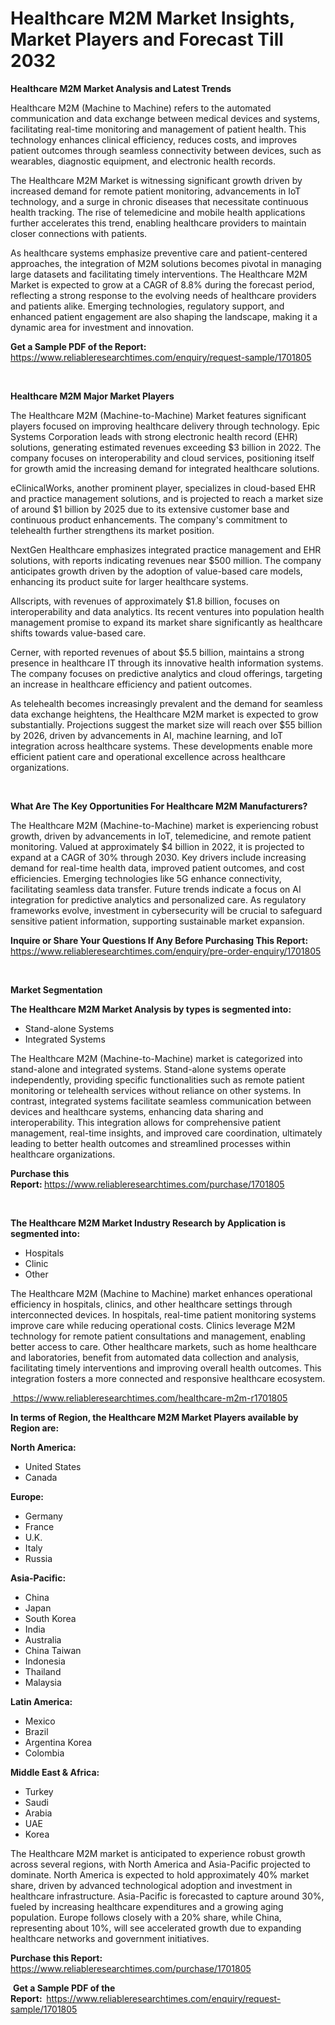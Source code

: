 <p><h1>Healthcare M2M Market Insights, Market Players and Forecast Till 2032</h1></p><p><strong>Healthcare M2M Market Analysis and Latest Trends</strong></p>
<p><p>Healthcare M2M (Machine to Machine) refers to the automated communication and data exchange between medical devices and systems, facilitating real-time monitoring and management of patient health. This technology enhances clinical efficiency, reduces costs, and improves patient outcomes through seamless connectivity between devices, such as wearables, diagnostic equipment, and electronic health records.</p><p>The Healthcare M2M Market is witnessing significant growth driven by increased demand for remote patient monitoring, advancements in IoT technology, and a surge in chronic diseases that necessitate continuous health tracking. The rise of telemedicine and mobile health applications further accelerates this trend, enabling healthcare providers to maintain closer connections with patients. </p><p>As healthcare systems emphasize preventive care and patient-centered approaches, the integration of M2M solutions becomes pivotal in managing large datasets and facilitating timely interventions. The Healthcare M2M Market is expected to grow at a CAGR of 8.8% during the forecast period, reflecting a strong response to the evolving needs of healthcare providers and patients alike. Emerging technologies, regulatory support, and enhanced patient engagement are also shaping the landscape, making it a dynamic area for investment and innovation.</p></p>
<p><strong>Get a Sample PDF of the Report:&nbsp;</strong> <a href="https://www.reliableresearchtimes.com/enquiry/request-sample/1701805?utm_campaign=3631&utm_medium=2&utm_source=Github&utm_content=ia&utm_term=16042025&utm_id=healthcare-m2m">https://www.reliableresearchtimes.com/enquiry/request-sample/1701805</a></p>
<p>&nbsp;</p>
<p><strong>Healthcare M2M Major Market Players</strong></p>
<p><p>The Healthcare M2M (Machine-to-Machine) Market features significant players focused on improving healthcare delivery through technology. Epic Systems Corporation leads with strong electronic health record (EHR) solutions, generating estimated revenues exceeding $3 billion in 2022. The company focuses on interoperability and cloud services, positioning itself for growth amid the increasing demand for integrated healthcare solutions.</p><p>eClinicalWorks, another prominent player, specializes in cloud-based EHR and practice management solutions, and is projected to reach a market size of around $1 billion by 2025 due to its extensive customer base and continuous product enhancements. The company's commitment to telehealth further strengthens its market position.</p><p>NextGen Healthcare emphasizes integrated practice management and EHR solutions, with reports indicating revenues near $500 million. The company anticipates growth driven by the adoption of value-based care models, enhancing its product suite for larger healthcare systems.</p><p>Allscripts, with revenues of approximately $1.8 billion, focuses on interoperability and data analytics. Its recent ventures into population health management promise to expand its market share significantly as healthcare shifts towards value-based care.</p><p>Cerner, with reported revenues of about $5.5 billion, maintains a strong presence in healthcare IT through its innovative health information systems. The company focuses on predictive analytics and cloud offerings, targeting an increase in healthcare efficiency and patient outcomes.</p><p>As telehealth becomes increasingly prevalent and the demand for seamless data exchange heightens, the Healthcare M2M market is expected to grow substantially. Projections suggest the market size will reach over $55 billion by 2026, driven by advancements in AI, machine learning, and IoT integration across healthcare systems. These developments enable more efficient patient care and operational excellence across healthcare organizations.</p></p>
<p>&nbsp;</p>
<p><strong>What Are The Key Opportunities For Healthcare M2M Manufacturers?</strong></p>
<p><p>The Healthcare M2M (Machine-to-Machine) market is experiencing robust growth, driven by advancements in IoT, telemedicine, and remote patient monitoring. Valued at approximately $4 billion in 2022, it is projected to expand at a CAGR of 30% through 2030. Key drivers include increasing demand for real-time health data, improved patient outcomes, and cost efficiencies. Emerging technologies like 5G enhance connectivity, facilitating seamless data transfer. Future trends indicate a focus on AI integration for predictive analytics and personalized care. As regulatory frameworks evolve, investment in cybersecurity will be crucial to safeguard sensitive patient information, supporting sustainable market expansion.</p></p>
<p><strong>Inquire or Share Your Questions If Any Before Purchasing This Report:</strong> <a href="https://www.reliableresearchtimes.com/enquiry/pre-order-enquiry/1701805?utm_campaign=3631&utm_medium=2&utm_source=Github&utm_content=ia&utm_term=16042025&utm_id=healthcare-m2m">https://www.reliableresearchtimes.com/enquiry/pre-order-enquiry/1701805</a></p>
<p>&nbsp;</p>
<p><strong>Market Segmentation</strong></p>
<p><strong>The Healthcare M2M Market Analysis by types is segmented into:</strong></p>
<p><ul><li>Stand-alone Systems</li><li>Integrated Systems</li></ul></p>
<p><p>The Healthcare M2M (Machine-to-Machine) market is categorized into stand-alone and integrated systems. Stand-alone systems operate independently, providing specific functionalities such as remote patient monitoring or telehealth services without reliance on other systems. In contrast, integrated systems facilitate seamless communication between devices and healthcare systems, enhancing data sharing and interoperability. This integration allows for comprehensive patient management, real-time insights, and improved care coordination, ultimately leading to better health outcomes and streamlined processes within healthcare organizations.</p></p>
<p><strong>Purchase this Report:&nbsp;</strong><a href="https://www.reliableresearchtimes.com/purchase/1701805?utm_campaign=3631&utm_medium=2&utm_source=Github&utm_content=ia&utm_term=16042025&utm_id=healthcare-m2m">https://www.reliableresearchtimes.com/purchase/1701805</a></p>
<p>&nbsp;</p>
<p><strong>The Healthcare M2M Market Industry Research by Application is segmented into:</strong></p>
<p><ul><li>Hospitals</li><li>Clinic</li><li>Other</li></ul></p>
<p><p>The Healthcare M2M (Machine to Machine) market enhances operational efficiency in hospitals, clinics, and other healthcare settings through interconnected devices. In hospitals, real-time patient monitoring systems improve care while reducing operational costs. Clinics leverage M2M technology for remote patient consultations and management, enabling better access to care. Other healthcare markets, such as home healthcare and laboratories, benefit from automated data collection and analysis, facilitating timely interventions and improving overall health outcomes. This integration fosters a more connected and responsive healthcare ecosystem.</p></p>
<p><a href="https://www.reliableresearchtimes.com/healthcare-m2m-r1701805?utm_campaign=3631&utm_medium=2&utm_source=Github&utm_content=ia&utm_term=16042025&utm_id=healthcare-m2m">&nbsp;https://www.reliableresearchtimes.com/healthcare-m2m-r1701805</a></p>
<p><strong>In terms of Region, the Healthcare M2M Market Players available by Region are:</strong></p>
<p>
    <p> <strong> North America: </strong>
        <ul>
            <li>United States</li>
            <li>Canada</li>
        </ul>
        </p> 
    <p> <strong> Europe: </strong>
        <ul>
            <li>Germany</li>
            <li>France</li>
            <li>U.K.</li>
            <li>Italy</li>
            <li>Russia</li>
        </ul>
        </p> 
    <p> <strong> Asia-Pacific: </strong>
        <ul>
            <li>China</li>
            <li>Japan</li>
            <li>South Korea</li>
            <li>India</li>
            <li>Australia</li>
            <li>China Taiwan</li>
            <li>Indonesia</li>
            <li>Thailand</li>
            <li>Malaysia</li>
        </ul>
        </p> 
    <p> <strong> Latin America: </strong>
        <ul>
            <li>Mexico</li>
            <li>Brazil</li>
            <li>Argentina Korea</li>
            <li>Colombia</li>
        </ul>
        </p> 
    <p> <strong> Middle East & Africa: </strong>
        <ul>
            <li>Turkey</li>
            <li>Saudi</li>
            <li>Arabia</li>
            <li>UAE</li>
            <li>Korea</li>
        </ul>
    </p>
    </p>
<p><p>The Healthcare M2M market is anticipated to experience robust growth across several regions, with North America and Asia-Pacific projected to dominate. North America is expected to hold approximately 40% market share, driven by advanced technological adoption and investment in healthcare infrastructure. Asia-Pacific is forecasted to capture around 30%, fueled by increasing healthcare expenditures and a growing aging population. Europe follows closely with a 20% share, while China, representing about 10%, will see accelerated growth due to expanding healthcare networks and government initiatives.</p></p>
<p><strong>Purchase this Report: </strong><a href="https://www.reliableresearchtimes.com/purchase/1701805?utm_campaign=3631&utm_medium=2&utm_source=Github&utm_content=ia&utm_term=16042025&utm_id=healthcare-m2m">https://www.reliableresearchtimes.com/purchase/1701805</a></p>
<p>&nbsp;<strong>Get a Sample PDF of the Report:&nbsp;&nbsp;</strong><a href="https://www.reliableresearchtimes.com/enquiry/request-sample/1701805?utm_campaign=3631&utm_medium=2&utm_source=Github&utm_content=ia&utm_term=16042025&utm_id=healthcare-m2m">https://www.reliableresearchtimes.com/enquiry/request-sample/1701805</a></p>
<p><strong></strong></p>
<p><p></p><p></p><p></p></p>